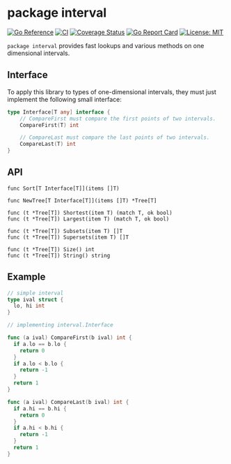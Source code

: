 # package interval
[![Go Reference](https://pkg.go.dev/badge/github.com/gaissmai/interval.svg)](https://pkg.go.dev/github.com/gaissmai/interval#section-documentation)
[![CI](https://github.com/gaissmai/interval/actions/workflows/go.yml/badge.svg)](https://github.com/gaissmai/interval/actions/workflows/go.yml)
[![Coverage Status](https://coveralls.io/repos/github/gaissmai/interval/badge.svg?branch=master)](https://coveralls.io/github/gaissmai/interval?branch=master)
[![Go Report Card](https://goreportcard.com/badge/github.com/gaissmai/interval)](https://goreportcard.com/report/github.com/gaissmai/interval)
[![License: MIT](https://img.shields.io/badge/License-MIT-yellow.svg)](https://opensource.org/licenses/MIT)

`package interval` provides fast lookups and various methods on one dimensional intervals.

## Interface

To apply this library to types of one-dimensional intervals, they must just implement the following small interface:

```go
type Interface[T any] interface {
	// CompareFirst must compare the first points of two intervals.
	CompareFirst(T) int

	// CompareLast must compare the last points of two intervals.
	CompareLast(T) int
}
```

## API
```golang
func Sort[T Interface[T]](items []T)

func NewTree[T Interface[T]](items []T) *Tree[T]

func (t *Tree[T]) Shortest(item T) (match T, ok bool)
func (t *Tree[T]) Largest(item T) (match T, ok bool)

func (t *Tree[T]) Subsets(item T) []T
func (t *Tree[T]) Supersets(item T) []T

func (t *Tree[T]) Size() int
func (t *Tree[T]) String() string

```

## Example

```go
// simple interval
type ival struct {
  lo, hi int 
}

// implementing interval.Interface

func (a ival) CompareFirst(b ival) int {
  if a.lo == b.lo {
    return 0
  }
  if a.lo < b.lo {
    return -1
  }
  return 1
}

func (a ival) CompareLast(b ival) int {
  if a.hi == b.hi {
    return 0
  }
  if a.hi < b.hi {
    return -1
  }
  return 1
}
```
